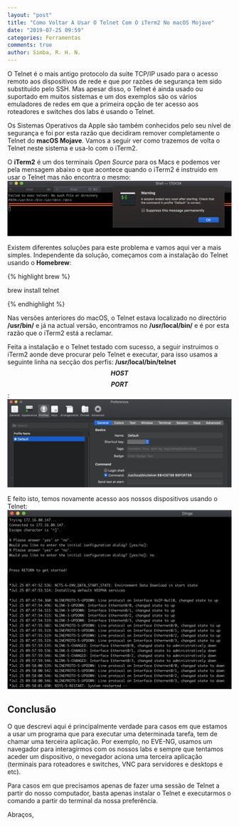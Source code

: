 ```yaml
---
layout: "post"
title: "Como Voltar A Usar O Telnet Com O iTerm2 No macOS Mojave"
date: "2019-07-25 09:59"
categories: Ferramentas
comments: true
author: Simba, R. H. N.
---
```

O Telnet é o mais antigo protocolo da suite TCP/IP usado para o acesso remoto aos dispositivos de rede e que por razões de segurança tem sido substituído pelo SSH. Mas apesar disso, o Telnet é ainda usado ou suportado em muitos sistemas e um dos exemplos são os vários emuladores de redes em que a primeira opção de ter acesso aos roteadores e switches dos labs é usando o Telnet.

Os Sistemas Operativos da Apple são também conhecidos pelo seu nível de segurança e foi por esta razão que decidiram remover completamente o Telnet do **macOS Mojave**. Vamos a seguir ver como trazemos de volta o Telnet neste sistema e usa-lo com o iTerm2.

O **iTerm2** é um dos terminais *Open Source* para os Macs e podemos ver pela mensagem abaixo o que acontece quando o iTerm2 é instruído em usar o Telnet mas não encontra o mesmo:
<img src="/assets/iterm2_telnet_msg.jpg" class="align-center">

Existem diferentes soluções para este problema e vamos aqui ver a mais simples. Independente da solução, começamos com a instalação do Telnet usando o **Homebrew**:

{% highlight brew %}

brew install telnet

{% endhighlight %}

Nas versões anteriores do macOS, o Telnet estava localizado no directório **/usr/bin/** e já na actual versão, encontramos no **/usr/local/bin/** e é por esta razão que o iTerm2 está a reclamar.

Feita a instalação e o Telnet testado com sucesso, a seguir instruimos o iTerm2 aonde deve procurar pelo Telnet e executar, para isso usamos a seguinte linha na secção dos perfis: **/usr/local/bin/telnet $$HOST$$ $$PORT$$**:
<img src="/assets/iterm2_profiles.jpg" class="align-center">

E feito isto, temos novamente acesso aos nossos dispositivos usando o Telnet:
<img src="/assets/iterm2_telnet_success.jpg" class="align-center">

## Conclusão
O que descrevi aqui é principalmente verdade para casos em que estamos a usar um programa que para executar uma determinada tarefa, tem de chamar uma terceira aplicação. Por exemplo, no EVE-NG, usamos um navegador para interagirmos com os nossos labs e sempre que tentamos aceder um dispositivo, o nevegador aciona uma terceira aplicação (terminais para roteadores e switches, VNC para servidores e desktops e etc).

Para casos em que precisamos apenas de fazer uma sessão de Telnet a partir do nosso computador, basta apenas instalar o Telnet e executarmos o comando a partir do terminal da nossa preferência.


Abraços,
